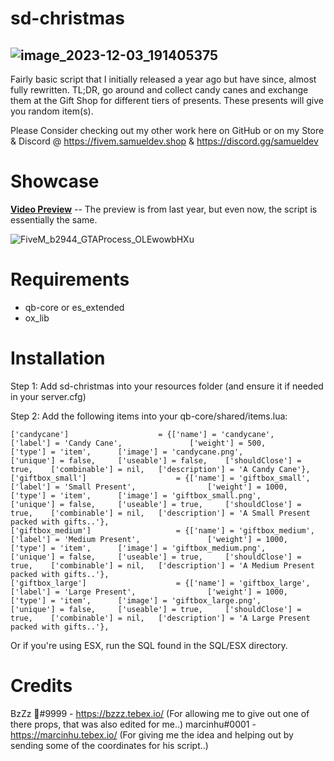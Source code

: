 # sd-christmas

![image_2023-12-03_191405375](https://github.com/Samuels-Development/sd-christmas/assets/99494967/f09ec324-6de7-4dec-aa35-d23e6971250e)
---



Fairly basic script that I initially released a year ago but have since, almost fully rewritten. TL;DR, go around and collect candy canes and exchange them at the Gift Shop for different tiers of presents. These presents will give you random item(s).

Please Consider checking out my other work here on GitHub or on my Store & Discord @ 
https://fivem.samueldev.shop & https://discord.gg/samueldev

# Showcase
[**Video Preview**](https://www.youtube.com/watch?v=9AASphfXmXk) 
-- The preview is from last year, but even now, the script is essentially the same.

![FiveM_b2944_GTAProcess_OLEwowbHXu](https://github.com/Samuels-Development/sd-christmas/assets/99494967/48db88fe-c3e0-47ba-88bd-b1ec6ba483f5)



# Requirements
- qb-core or es_extended
- ox_lib

# Installation
Step 1: Add sd-christmas into your resources folder (and ensure it if needed in your server.cfg)

Step 2: Add the following items into your qb-core/shared/items.lua:

	['candycane'] 				 	 = {['name'] = 'candycane', 			  	    ['label'] = 'Candy Cane', 			    ['weight'] = 500, 		['type'] = 'item', 		['image'] = 'candycane.png', 			['unique'] = false, 	['useable'] = false, 	['shouldClose'] = true,	   ['combinable'] = nil,   ['description'] = 'A Candy Cane'},
	['giftbox_small'] 				     = {['name'] = 'giftbox_small', 			  	  	['label'] = 'Small Present', 			    ['weight'] = 1000, 		['type'] = 'item', 		['image'] = 'giftbox_small.png', 			    ['unique'] = false, 	['useable'] = true, 	['shouldClose'] = true,	   ['combinable'] = nil,   ['description'] = 'A Small Present packed with gifts..'},
	['giftbox_medium'] 				 	 = {['name'] = 'giftbox_medium', 			  	  	['label'] = 'Medium Present', 			    ['weight'] = 1000, 		['type'] = 'item', 		['image'] = 'giftbox_medium.png', 			    ['unique'] = false, 	['useable'] = true, 	['shouldClose'] = true,	   ['combinable'] = nil,   ['description'] = 'A Medium Present packed with gifts..'},
	['giftbox_large'] 				 	 = {['name'] = 'giftbox_large', 			  	  	['label'] = 'Large Present', 			    ['weight'] = 1000, 		['type'] = 'item', 		['image'] = 'giftbox_large.png', 			    ['unique'] = false, 	['useable'] = true, 	['shouldClose'] = true,	   ['combinable'] = nil,   ['description'] = 'A Large Present packed with gifts..'},


Or if you're using ESX, run the SQL found in the SQL/ESX directory.

# Credits
BzZz 🐝#9999 - https://bzzz.tebex.io/ (For allowing me to give out one of there props, that was also edited for me..) 
marcinhu#0001 - https://marcinhu.tebex.io/ (For giving me the idea and helping out by sending some of the coordinates for his script..)
